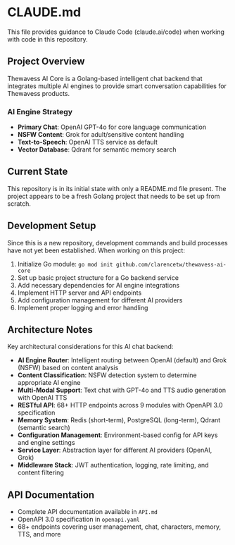 # CLAUDE.md

This file provides guidance to Claude Code (claude.ai/code) when working with code in this repository.

## Project Overview

Thewavess AI Core is a Golang-based intelligent chat backend that integrates multiple AI engines to provide smart conversation capabilities for Thewavess products.

### AI Engine Strategy
- **Primary Chat**: OpenAI GPT-4o for core language communication
- **NSFW Content**: Grok for adult/sensitive content handling
- **Text-to-Speech**: OpenAI TTS service as default
- **Vector Database**: Qdrant for semantic memory search

## Current State

This repository is in its initial state with only a README.md file present. The project appears to be a fresh Golang project that needs to be set up from scratch.

## Development Setup

Since this is a new repository, development commands and build processes have not yet been established. When working on this project:

1. Initialize Go module: `go mod init github.com/clarencetw/thewavess-ai-core`
2. Set up basic project structure for a Go backend service
3. Add necessary dependencies for AI engine integrations
4. Implement HTTP server and API endpoints
5. Add configuration management for different AI providers
6. Implement proper logging and error handling

## Architecture Notes

Key architectural considerations for this AI chat backend:

- **AI Engine Router**: Intelligent routing between OpenAI (default) and Grok (NSFW) based on content analysis
- **Content Classification**: NSFW detection system to determine appropriate AI engine
- **Multi-Modal Support**: Text chat with GPT-4o and TTS audio generation with OpenAI TTS
- **RESTful API**: 68+ HTTP endpoints across 9 modules with OpenAPI 3.0 specification
- **Memory System**: Redis (short-term), PostgreSQL (long-term), Qdrant (semantic search)
- **Configuration Management**: Environment-based config for API keys and engine settings
- **Service Layer**: Abstraction layer for different AI providers (OpenAI, Grok)
- **Middleware Stack**: JWT authentication, logging, rate limiting, and content filtering

## API Documentation
- Complete API documentation available in `API.md`
- OpenAPI 3.0 specification in `openapi.yaml`
- 68+ endpoints covering user management, chat, characters, memory, TTS, and more